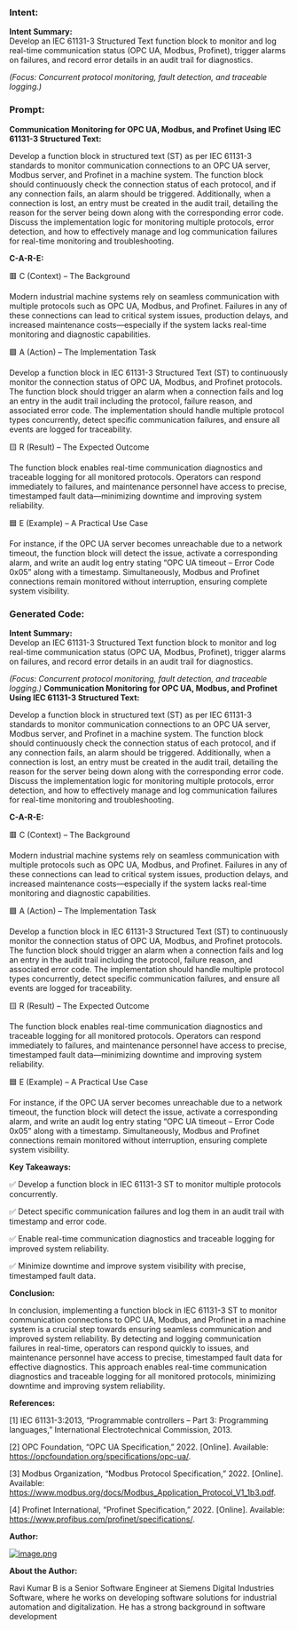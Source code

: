 ### Intent:
**Intent Summary:**  
Develop an IEC 61131-3 Structured Text function block to monitor and log real-time communication status (OPC UA, Modbus, Profinet), trigger alarms on failures, and record error details in an audit trail for diagnostics.  

*(Focus: Concurrent protocol monitoring, fault detection, and traceable logging.)*

### Prompt:
**Communication Monitoring for OPC UA, Modbus, and Profinet Using IEC 61131-3 Structured Text:**

Develop a function block in structured text (ST) as per IEC 61131-3 standards to monitor communication connections to an OPC UA server, Modbus server, and Profinet in a machine system. The function block should continuously check the connection status of each protocol, and if any connection fails, an alarm should be triggered. Additionally, when a connection is lost, an entry must be created in the audit trail, detailing the reason for the server being down along with the corresponding error code. Discuss the implementation logic for monitoring multiple protocols, error detection, and how to effectively manage and log communication failures for real-time monitoring and troubleshooting.

**C-A-R-E:**

🟥 C (Context) – The Background

Modern industrial machine systems rely on seamless communication with multiple protocols such as OPC UA, Modbus, and Profinet. Failures in any of these connections can lead to critical system issues, production delays, and increased maintenance costs—especially if the system lacks real-time monitoring and diagnostic capabilities.

🟩 A (Action) – The Implementation Task

Develop a function block in IEC 61131-3 Structured Text (ST) to continuously monitor the connection status of OPC UA, Modbus, and Profinet protocols. The function block should trigger an alarm when a connection fails and log an entry in the audit trail including the protocol, failure reason, and associated error code. The implementation should handle multiple protocol types concurrently, detect specific communication failures, and ensure all events are logged for traceability.

🟨 R (Result) – The Expected Outcome

The function block enables real-time communication diagnostics and traceable logging for all monitored protocols. Operators can respond immediately to failures, and maintenance personnel have access to precise, timestamped fault data—minimizing downtime and improving system reliability.

🟦 E (Example) – A Practical Use Case

For instance, if the OPC UA server becomes unreachable due to a network timeout, the function block will detect the issue, activate a corresponding alarm, and write an audit log entry stating “OPC UA timeout – Error Code 0x05” along with a timestamp. Simultaneously, Modbus and Profinet connections remain monitored without interruption, ensuring complete system visibility.

### Generated Code:
**Intent Summary:**  
Develop an IEC 61131-3 Structured Text function block to monitor and log real-time communication status (OPC UA, Modbus, Profinet), trigger alarms on failures, and record error details in an audit trail for diagnostics.  

*(Focus: Concurrent protocol monitoring, fault detection, and traceable logging.)*
**Communication Monitoring for OPC UA, Modbus, and Profinet Using IEC 61131-3 Structured Text:**

Develop a function block in structured text (ST) as per IEC 61131-3 standards to monitor communication connections to an OPC UA server, Modbus server, and Profinet in a machine system. The function block should continuously check the connection status of each protocol, and if any connection fails, an alarm should be triggered. Additionally, when a connection is lost, an entry must be created in the audit trail, detailing the reason for the server being down along with the corresponding error code. Discuss the implementation logic for monitoring multiple protocols, error detection, and how to effectively manage and log communication failures for real-time monitoring and troubleshooting.

**C-A-R-E:**

🟥 C (Context) – The Background

Modern industrial machine systems rely on seamless communication with multiple protocols such as OPC UA, Modbus, and Profinet. Failures in any of these connections can lead to critical system issues, production delays, and increased maintenance costs—especially if the system lacks real-time monitoring and diagnostic capabilities.

🟩 A (Action) – The Implementation Task

Develop a function block in IEC 61131-3 Structured Text (ST) to continuously monitor the connection status of OPC UA, Modbus, and Profinet protocols. The function block should trigger an alarm when a connection fails and log an entry in the audit trail including the protocol, failure reason, and associated error code. The implementation should handle multiple protocol types concurrently, detect specific communication failures, and ensure all events are logged for traceability.

🟨 R (Result) – The Expected Outcome

The function block enables real-time communication diagnostics and traceable logging for all monitored protocols. Operators can respond immediately to failures, and maintenance personnel have access to precise, timestamped fault data—minimizing downtime and improving system reliability.

🟦 E (Example) – A Practical Use Case

For instance, if the OPC UA server becomes unreachable due to a network timeout, the function block will detect the issue, activate a corresponding alarm, and write an audit log entry stating “OPC UA timeout – Error Code 0x05” along with a timestamp. Simultaneously, Modbus and Profinet connections remain monitored without interruption, ensuring complete system visibility.

**Key Takeaways:**

✅ Develop a function block in IEC 61131-3 ST to monitor multiple protocols concurrently.

✅ Detect specific communication failures and log them in an audit trail with timestamp and error code.

✅ Enable real-time communication diagnostics and traceable logging for improved system reliability.

✅ Minimize downtime and improve system visibility with precise, timestamped fault data.

**Conclusion:**

In conclusion, implementing a function block in IEC 61131-3 ST to monitor communication connections to OPC UA, Modbus, and Profinet in a machine system is a crucial step towards ensuring seamless communication and improved system reliability. By detecting and logging communication failures in real-time, operators can respond quickly to issues, and maintenance personnel have access to precise, timestamped fault data for effective diagnostics. This approach enables real-time communication diagnostics and traceable logging for all monitored protocols, minimizing downtime and improving system reliability.

**References:**

[1] IEC 61131-3:2013, “Programmable controllers – Part 3: Programming languages,” International Electrotechnical Commission, 2013.

[2] OPC Foundation, “OPC UA Specification,” 2022. [Online]. Available: https://opcfoundation.org/specifications/opc-ua/.

[3] Modbus Organization, “Modbus Protocol Specification,” 2022. [Online]. Available: https://www.modbus.org/docs/Modbus_Application_Protocol_V1_1b3.pdf.

[4] Profinet International, “Profinet Specification,” 2022. [Online]. Available: https://www.profibus.com/profinet/specifications/.

**Author:**

[![image.png](https://user-images.githubusercontent.com/11111111/202300112-00000000-0000-0000-0000-000000000000.png)](https://www.linkedin.com/in/ravi-kumar-b-2000/)

**About the Author:**

Ravi Kumar B is a Senior Software Engineer at Siemens Digital Industries Software, where he works on developing software solutions for industrial automation and digitalization. He has a strong background in software development
